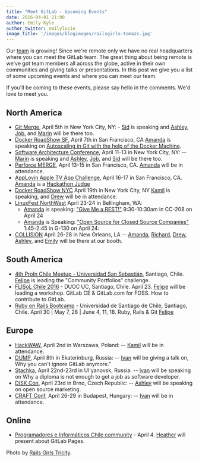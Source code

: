 ```yaml
---
title: "Meet GitLab - Upcoming Events"
date: 2016-04-01 21:00
author: Emily Kyle
author_twitter: emilylucie
image_title: '/images/blogimages/railsgirls-tomazs.jpg'
---
```


Our [team] is growing! Since we're remote only we have no real headquarters
where you can meet the GitLab team.
The great thing about being remote is we've got team members all across the
globe, active in their own communities and giving talks or presentations.
In this post we give you a list of some upcoming events and where you can
meet our team.

If you'll be coming to these events, please say hello in the comments.
We'd love to meet you.

<!-- more -->

## North America
- [Git Merge](http://git-merge.com/), April 5th in New York City, NY: - [Sid] is speaking and [Ashley], [Job], and [Marin] will be there too.
- [Docker RoadShow SF](https://goto.docker.com/docker-roadshow-sf-april-2016.html), April 7th in San Francisco, CA [Amanda] is speaking on [Autoscaling in Git with the help of the Docker Machine](https://about.gitlab.com/2016/03/29/gitlab-runner-1-1-released/).
- [Software Architecture Conference](http://conferences.oreilly.com/software-architecture/engineering-business-us), April 11-13 in New York City, NY:  -- [Marin] is speaking and [Ashley], [Job], and [Sid] will be there too.
- [Perforce MERGE](https://www.perforce.com/conference/2016/home), April 13-15 in San Francisco, CA. [Amanda] will be in attendance.
- [AppLovin Apple TV App Challenge](https://applovin.com/appchallenge), April 16-17 in San Francisco, CA. [Amanda] is a [Hackathon Judge](https://blog.applovin.com/apple-tv-app-challenge-update-welcoming-riffsy-and-amanda-folson-into-the-fold/)
- [Docker RoadShow NYC](https://goto.docker.com/docker-roadshow-ny-april-2016.html) April 19th in New York City, NY [Kamil] is speaking, and [Drew] will be in attendance.
- [LinuxFest NorthWest](https://www.linuxfestnorthwest.org/2016) April 23-24 in Bellingham, WA:
  - [Amanda] is speaking: ["Give Me a REST!"](https://www.linuxfestnorthwest.org/2016/sessions/give-me-rest) 9:30-10:30am in CC-208 on April 24
  - [Amanda] is Speaking: ["Open Source for Closed Source Companies"](https://www.linuxfestnorthwest.org/2016/sessions/open-source-closed-source-companies) 1:45-2:45 in G-130 on April 24:
- [COLLISION](https://collisionconf.com/) April 26-28 in New Orleans, LA -- [Amanda], [Richard], [Drew], [Ashley], and [Emily] will be there at our booth.

## South America

- [4th ProIn Chile Meetup - Universidad San Sebastián](http://www.programadores.cl), Santiago, Chile. [Felipe] is leading the "Community Portfolios" challenge.
- [FLISoL Chile 2016](http://www.santiago.flisol.cl) - DUOC UC, Santiago, Chile. April 23. [Felipe] will be leading a workshop. GitLab CE & GitLab.com for FOSS. How to contribute to GitLab.
- [Ruby on Rails Bootcamp](http://rails.softwarelibrechile.cl) - Universidad de Santiago de Chile, Santiago, Chile. April 30 | May 7, 28 | June 4, 11, 18. Ruby, Rails & Git [Felipe]

## Europe

- [HackWAW](http://hackwaw.com/), April 2nd in Warszawa, Poland:  -- [Kamil] will be in attendance.
- [DUMP](http://dump-conf.ru/), April 8th in Ekaterinburg, Russia:  -- [Ivan] will be giving a talk on, Why you can't ignore GitLab anymore."
- [Stachka](http://nastachku.ru/), April 22nd-23rd in Ul'yanovsk, Russia:  -- [Ivan] will be speaking on Why a diploma is not enough to get a job as software developer.
- [DISK Con](https://www.disccon.com/), April 23rd in Brno, Czech Republic:  -- [Ashley] will be speaking on open source marketing.
- [CRAFT Conf](http://www.craft-conf.com/2016), April 26-29 in Budapest, Hungary:  -- [Ivan] will be in attendance.

## Online

- [Programadores e Informáticos Chile community](http://www.programadores.cl) - April 4. [Heather] will present about GitLab Pages.

Photo by [Rails Girls Tricity](http://railsgirls.com/tricity).


[team]: https://about.gitlab.com/team/
[Amanda]: https://twitter.com/AmbassadorAwsum
[Sid]: https://twitter.com/sytses
[Felipe]: https://twitter.com/juanpintoduran
[Heather]: https://twitter.com/nearlythere
[Ashley]: https://twitter.com/theunquietone
[Marin]: https://twitter.com/maxlazio
[Job]: https://twitter.com/Jobvo
[Drew]: https://twitter.com/drewblessing
[Emily]: https://twitter.com/emilylucie
[Ivan]: https://twitter.com/inemation
[Kamil]: https://twitter.com/ayufanpl
[Richard]: https://twitter.com/catchthepidge

